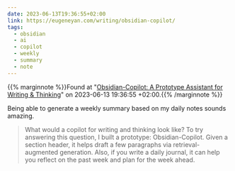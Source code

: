 ```yaml
---
date: 2023-06-13T19:36:55+02:00
link: https://eugeneyan.com/writing/obsidian-copilot/
tags:
  - obsidian
  - ai
  - copilot
  - weekly
  - summary
  - note
---
```

{{% marginnote %}}Found at "[Obsidian-Copilot: A Prototype Assistant for Writing & Thinking](https://web.archive.org/web/20230613193655/https://eugeneyan.com/writing/obsidian-copilot/)" on 2023-06-13 19:36:55 +02:00.{{% /marginnote %}}

Being able to generate a weekly summary based on my daily notes sounds amazing.

> What would a copilot for writing and thinking look like? To try answering this question, I built a prototype: Obsidian-Copilot. Given a section header, it helps draft a few paragraphs via retrieval-augmented generation. Also, if you write a daily journal, it can help you reflect on the past week and plan for the week ahead.